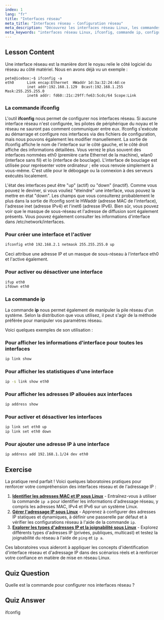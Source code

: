```yaml
---
index: 1
lang: "fr"
title: "Interfaces réseau"
meta_title: "Interfaces réseau - Configuration réseau"
meta_description: "Découvrez les interfaces réseau Linux, les commandes ifconfig et ip. Comprenez comment configurer et gérer les paramètres réseau. Commencez votre parcours de mise en réseau Linux !"
meta_keywords: "interfaces réseau Linux, ifconfig, commande ip, configuration réseau, mise en réseau Linux, débutant, tutoriel, guide"
---
```


## Lesson Content

Une interface réseau est la manière dont le noyau relie le côté logiciel du réseau au côté matériel. Nous en avons déjà vu un exemple :

```plaintext
pete@icebox:~$ ifconfig -a
eth0      Link encap:Ethernet  HWaddr 1d:3a:32:24:4d:ce
          inet addr:192.168.1.129  Bcast:192.168.1.255  Mask:255.255.255.0
          inet6 addr: fd60::21c:29ff:fe63:5cdc/64 Scope:Link
```

### La commande ifconfig

L'outil **ifconfig** nous permet de configurer nos interfaces réseau. Si aucune interface réseau n'est configurée, les pilotes de périphérique du noyau et le réseau ne sauront pas comment communiquer entre eux. Ifconfig s'exécute au démarrage et configure nos interfaces via des fichiers de configuration, mais nous pouvons également les modifier manuellement. La sortie de ifconfig affiche le nom de l'interface sur le côté gauche, et le côté droit affiche des informations détaillées. Vous verrez le plus souvent des interfaces nommées eth0 (première carte Ethernet de la machine), wlan0 (interface sans fil) et lo (interface de bouclage). L'interface de bouclage est utilisée pour représenter votre ordinateur ; elle vous renvoie simplement à vous-même. C'est utile pour le débogage ou la connexion à des serveurs exécutés localement.

L'état des interfaces peut être "up" (actif) ou "down" (inactif). Comme vous pouvez le deviner, si vous vouliez "éteindre" une interface, vous pouvez la mettre en état "down". Les champs que vous consulterez probablement le plus dans la sortie de ifconfig sont le HWaddr (adresse MAC de l'interface), l'adresse inet (adresse IPv4) et l'inet6 (adresse IPv6). Bien sûr, vous pouvez voir que le masque de sous-réseau et l'adresse de diffusion sont également présents. Vous pouvez également consulter les informations d'interface dans /etc/network/interfaces.

### Pour créer une interface et l'activer

```bash
ifconfig eth0 192.168.2.1 netmask 255.255.255.0 up
```

Ceci attribue une adresse IP et un masque de sous-réseau à l'interface eth0 et l'active également.

### Pour activer ou désactiver une interface

```bash
ifup eth0
ifdown eth0
```

### La commande ip

La commande **ip** nous permet également de manipuler la pile réseau d'un système. Selon la distribution que vous utilisez, il peut s'agir de la méthode préférée pour manipuler vos paramètres réseau.

Voici quelques exemples de son utilisation :

### Pour afficher les informations d'interface pour toutes les interfaces

```bash
ip link show
```

### Pour afficher les statistiques d'une interface

```bash
ip -s link show eth0
```

### Pour afficher les adresses IP allouées aux interfaces

```bash
ip address show
```

### Pour activer et désactiver les interfaces

```bash
ip link set eth0 up
ip link set eth0 down
```

### Pour ajouter une adresse IP à une interface

```bash
ip address add 192.168.1.1/24 dev eth0
```

## Exercise

La pratique rend parfait ! Voici quelques laboratoires pratiques pour renforcer votre compréhension des interfaces réseau et de l'adressage IP :

1. **[Identifier les adresses MAC et IP sous Linux](https://labex.io/fr/labs/comptia-identify-mac-and-ip-addresses-in-linux-592731)** - Entraînez-vous à utiliser la commande `ip a` pour identifier les informations d'adressage réseau, y compris les adresses MAC, IPv4 et IPv6 sur un système Linux.
2. **[Gérer l'adressage IP sous Linux](https://labex.io/fr/labs/comptia-manage-ip-addressing-in-linux-592736)** - Apprenez à configurer des adresses IP statiques et dynamiques, à définir une passerelle par défaut et à vérifier les configurations réseau à l'aide de la commande `ip`.
3. **[Explorer les types d'adresses IP et la joignabilité sous Linux](https://labex.io/fr/labs/comptia-explore-ip-address-types-and-reachability-in-linux-592780)** - Explorez différents types d'adresses IP (privées, publiques, multicast) et testez la joignabilité du réseau à l'aide de `ping` et `ip a`.

Ces laboratoires vous aideront à appliquer les concepts d'identification d'interface réseau et d'adressage IP dans des scénarios réels et à renforcer votre confiance en matière de mise en réseau Linux.

## Quiz Question

Quelle est la commande pour configurer nos interfaces réseau ?

## Quiz Answer

ifconfig
